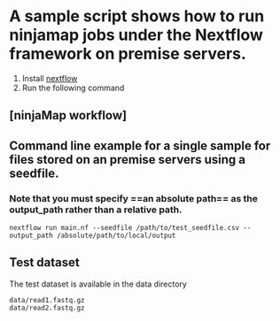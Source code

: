 A sample script shows how to run ninjamap jobs under the Nextflow framework on premise servers.
====================

1. Install [nextflow](https://www.nextflow.io/)
2. Run the following command

## [ninjaMap workflow]

## Command line example for a single sample for files stored on an premise servers using a seedfile.
### Note that you must specify ==an absolute path== as the output_path rather than a relative path.
```{bash}
nextflow run main.nf --seedfile /path/to/test_seedfile.csv --output_path /absolute/path/to/local/output
```

## Test dataset
The test dataset is available in the data directory
```{bash}
data/read1.fastq.gz
data/read2.fastq.gz
```